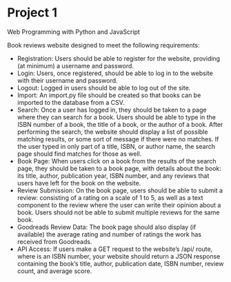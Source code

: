 # Project 1

Web Programming with Python and JavaScript

Book reviews website designed to meet the following requirements:

* Registration: Users should be able to register for the website, providing (at minimum) a username and password.
* Login: Users, once registered, should be able to log in to the website with their username and password.
* Logout: Logged in users should be able to log out of the site.
* Import: An import.py file should be created so that books can be imported to the database from a CSV.
* Search: Once a user has logged in, they should be taken to a page where they can search for a book. Users should be able to type in the ISBN number of a book, the title of a book, or the author of a book. After performing the search, the website should display a list of possible matching results, or some sort of message if there were no matches. If the user typed in only part of a title, ISBN, or author name, the search page should find matches for those as well.
* Book Page: When users click on a book from the results of the search page, they should be taken to a book page, with details about the book: its title, author, publication year, ISBN number, and any reviews that users have left for the book on the website.
* Review Submission: On the book page, users should be able to submit a review: consisting of a rating on a scale of 1 to 5, as well as a text component to the review where the user can write their opinion about a book. Users should not be able to submit multiple reviews for the same book.
* Goodreads Review Data: The book page should also display (if available) the average rating and number of ratings the work has received from Goodreads.
* API Access: If users make a GET request to the website’s /api/<isbn> route, where <isbn> is an ISBN number, your website should return a JSON response containing the book’s title, author, publication date, ISBN number, review count, and average score.
